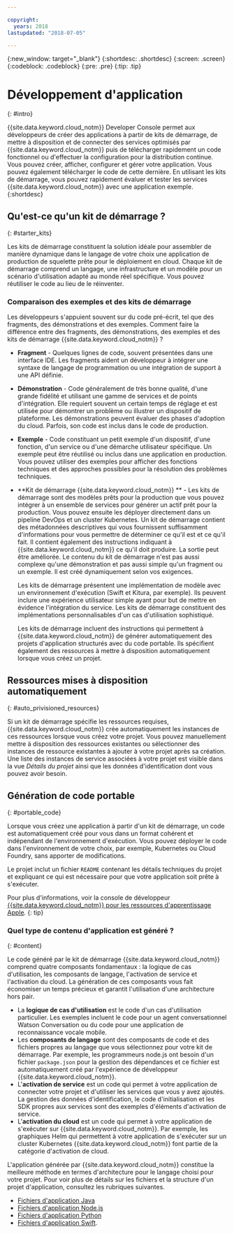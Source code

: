 ```yaml
---

copyright:
  years: 2018
lastupdated: "2018-07-05"

---
```

{:new_window: target="_blank"}
{:shortdesc: .shortdesc}
{:screen: .screen}
{:codeblock: .codeblock}
{:pre: .pre}
{:tip: .tip}

# Développement d'application
{: #intro}

{{site.data.keyword.cloud_notm}} Developer Console permet aux développeurs de créer des applications à partir de kits de démarrage, de mettre à disposition et de connecter des services optimisés par {{site.data.keyword.cloud_notm}} puis de télécharger rapidement un code fonctionnel ou d'effectuer la configuration pour la distribution continue. Vous pouvez créer, afficher, configurer et gérer votre application. Vous pouvez également télécharger le code de cette dernière. En utilisant les kits de démarrage, vous pouvez rapidement évaluer et tester les services {{site.data.keyword.cloud_notm}} avec une application exemple.
{:shortdesc}

## Qu'est-ce qu'un kit de démarrage ?
{: #starter_kits}

Les kits de démarrage constituent la solution idéale pour assembler de manière dynamique dans le langage de votre choix une application de production de squelette prête pour le déploiement en cloud. Chaque kit de démarrage comprend un langage, une infrastructure et un modèle pour un scénario d'utilisation adapté au monde réel spécifique. Vous pouvez réutiliser le code au lieu de le réinventer.

### Comparaison des exemples et des kits de démarrage

Les développeurs s'appuient souvent sur du code pré-écrit, tel que des fragments, des démonstrations et des exemples. Comment faire la différence entre des fragments, des démonstrations, des exemples et des kits de démarrage {{site.data.keyword.cloud_notm}} ?

* **Fragment** - Quelques lignes de code, souvent présentées dans une interface IDE. Les fragments aident un développeur à intégrer une syntaxe de langage de programmation ou une intégration de support à une API définie.

* **Démonstration** - Code généralement de très bonne qualité, d'une grande fidélité et utilisant une gamme de services et de points d'intégration. Elle requiert souvent un certain temps de réglage et est utilisée pour démontrer un problème ou illustrer un dispositif de plateforme. Les démonstrations peuvent évaluer des phases d'adoption du cloud. Parfois, son code est inclus dans le code de production.

* **Exemple** - Code constituant un petit exemple d'un dispositif, d'une fonction, d'un service ou d'une démarche utilisateur spécifique. Un exemple peut être réutilisé ou inclus dans une application en production. Vous pouvez utiliser des exemples pour afficher des fonctions techniques et des approches possibles pour la résolution des problèmes techniques.

* **Kit de démarrage {{site.data.keyword.cloud_notm}} ** - Les kits de démarrage sont des modèles prêts pour la production que vous pouvez intégrer à un ensemble de services pour générer un actif prêt pour la production. Vous pouvez ensuite les déployer directement dans un pipeline DevOps et un cluster Kubernetes. Un kit de démarrage contient des métadonnées descriptives qui vous fournissent suffisamment d'informations pour vous permettre de déterminer ce qu'il est et ce qu'il fait. Il contient également des instructions indiquant à {{site.data.keyword.cloud_notm}} ce qu'il doit produire. La sortie peut être améliorée. Le contenu du kit de démarrage n'est pas aussi complexe qu'une démonstration et pas aussi simple qu'un fragment ou un exemple. Il est créé dynamiquement selon vos exigences.

  Les kits de démarrage présentent une implémentation de modèle avec un environnement d'exécution (Swift et Kitura, par exemple). Ils peuvent inclure une expérience utilisateur simple ayant pour but de mettre en évidence l'intégration du service. Les kits de démarrage constituent des implémentations personnalisables d'un cas d'utilisation sophistiqué.

  Les kits de démarrage incluent des instructions qui permettent à {{site.data.keyword.cloud_notm}} de générer automatiquement des projets d'application structurés avec du code portable. Ils spécifient également des ressources à mettre à disposition automatiquement lorsque vous créez un projet.

## Ressources mises à disposition automatiquement
{: #auto_privisioned_resources}

Si un kit de démarrage spécifie les ressources requises, {{site.data.keyword.cloud_notm}} crée automatiquement les instances de ces ressources lorsque vous créez votre projet. Vous pouvez manuellement mettre à disposition des ressources existantes ou sélectionner des instances de ressource existantes à ajouter à votre projet après sa création. Une liste des instances de service associées à votre projet est visible dans la vue *Détails du projet* ainsi que les données d'identification dont vous pouvez avoir besoin.

## Génération de code portable
{: #portable_code}

Lorsque vous créez une application à partir d'un kit de démarrage, un code est automatiquement créé pour vous dans un format cohérent et indépendant de l'environnement d'exécution. Vous pouvez déployer le code dans l'environnement de votre choix, par exemple, Kubernetes ou Cloud Foundry, sans apporter de modifications.

Le projet inclut un fichier `README` contenant les détails techniques du projet et expliquant ce qui est nécessaire pour que votre application soit prête à s'exécuter.

Pour plus d'informations, voir la console de développeur [{{site.data.keyword.cloud_notm}} pour les ressources d'apprentissage Apple](https://console.bluemix.net/developer/appledevelopment/learning-resources).
{: tip}

### Quel type de contenu d'application est généré ?
{: #content}

Le code généré par le kit de démarrage {{site.data.keyword.cloud_notm}} comprend quatre composants fondamentaux : la logique de cas d'utilisation, les composants de langage, l'activation de service et l'activation du cloud. La génération de ces composants vous fait économiser un temps précieux et garantit l'utilisation d'une architecture hors pair.

* La **logique de cas d'utilisation** est le code d'un cas d'utilisation particulier. Les exemples incluent le code pour un agent conversationnel Watson Conversation ou du code pour une application de reconnaissance vocale mobile.
* Les **composants de langage** sont des composants de code et des fichiers propres au langage que vous sélectionnez pour votre kit de démarrage. Par exemple, les programmeurs node.js ont besoin d'un fichier `package.json` pour la gestion des dépendances et ce fichier est automatiquement créé par l'expérience de développeur {{site.data.keyword.cloud_notm}}.
* L'**activation de service** est un code qui permet à votre application de connecter votre projet et d'utiliser les services que vous y avez ajoutés. La gestion des données d'identification, le code d'initialisation et les SDK propres aux services sont des exemples d'éléments d'activation de service.
* L'**activation du cloud** est un code qui permet à votre application de s'exécuter sur {{site.data.keyword.cloud_notm}}. Par exemple, les graphiques Helm qui permettent à votre application de s'exécuter sur un cluster Kubernetes {{site.data.keyword.cloud_notm}} font partie de la catégorie d'activation de cloud.

L'application générée par {{site.data.keyword.cloud_notm}} constitue la meilleure méthode en termes d'architecture pour le langage choisi pour votre projet. Pour voir plus de détails sur les fichiers et la structure d'un projet d'application, consultez les rubriques suivantes.

* [Fichiers d'application Java](/docs/apps/projects/java_project_contents.html)
* [Fichiers d'application Node.js](/docs/apps/projects/node_project_contents.html)
* [Fichiers d'application Python](/docs/apps/projects/python_project_contents.html)
* [Fichiers d'application Swift](/docs/apps/projects/swift_project_contents.html).
